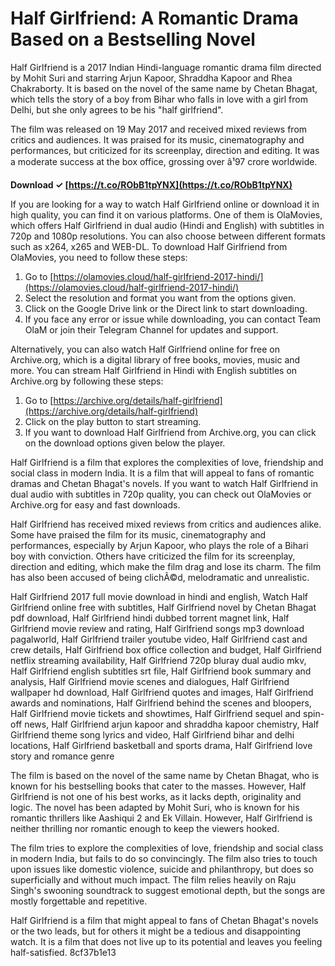 
 
# Half Girlfriend: A Romantic Drama Based on a Bestselling Novel
 
Half Girlfriend is a 2017 Indian Hindi-language romantic drama film directed by Mohit Suri and starring Arjun Kapoor, Shraddha Kapoor and Rhea Chakraborty. It is based on the novel of the same name by Chetan Bhagat, which tells the story of a boy from Bihar who falls in love with a girl from Delhi, but she only agrees to be his "half girlfriend".
 
The film was released on 19 May 2017 and received mixed reviews from critics and audiences. It was praised for its music, cinematography and performances, but criticized for its screenplay, direction and editing. It was a moderate success at the box office, grossing over â¹97 crore worldwide.
 
**Download ✓ [https://t.co/RObB1tpYNX](https://t.co/RObB1tpYNX)**


 
If you are looking for a way to watch Half Girlfriend online or download it in high quality, you can find it on various platforms. One of them is OlaMovies, which offers Half Girlfriend in dual audio (Hindi and English) with subtitles in 720p and 1080p resolutions. You can also choose between different formats such as x264, x265 and WEB-DL. To download Half Girlfriend from OlaMovies, you need to follow these steps:
 
1. Go to [https://olamovies.cloud/half-girlfriend-2017-hindi/](https://olamovies.cloud/half-girlfriend-2017-hindi/)
2. Select the resolution and format you want from the options given.
3. Click on the Google Drive link or the Direct link to start downloading.
4. If you face any error or issue while downloading, you can contact Team OlaM or join their Telegram Channel for updates and support.

Alternatively, you can also watch Half Girlfriend online for free on Archive.org, which is a digital library of free books, movies, music and more. You can stream Half Girlfriend in Hindi with English subtitles on Archive.org by following these steps:

1. Go to [https://archive.org/details/half-girlfriend](https://archive.org/details/half-girlfriend)
2. Click on the play button to start streaming.
3. If you want to download Half Girlfriend from Archive.org, you can click on the download options given below the player.

Half Girlfriend is a film that explores the complexities of love, friendship and social class in modern India. It is a film that will appeal to fans of romantic dramas and Chetan Bhagat's novels. If you want to watch Half Girlfriend in dual audio with subtitles in 720p quality, you can check out OlaMovies or Archive.org for easy and fast downloads.
  
Half Girlfriend has received mixed reviews from critics and audiences alike. Some have praised the film for its music, cinematography and performances, especially by Arjun Kapoor, who plays the role of a Bihari boy with conviction. Others have criticized the film for its screenplay, direction and editing, which make the film drag and lose its charm. The film has also been accused of being clichÃ©d, melodramatic and unrealistic.
 
Half Girlfriend 2017 full movie download in hindi and english,  Watch Half Girlfriend online free with subtitles,  Half Girlfriend novel by Chetan Bhagat pdf download,  Half Girlfriend hindi dubbed torrent magnet link,  Half Girlfriend movie review and rating,  Half Girlfriend songs mp3 download pagalworld,  Half Girlfriend trailer youtube video,  Half Girlfriend cast and crew details,  Half Girlfriend box office collection and budget,  Half Girlfriend netflix streaming availability,  Half Girlfriend 720p bluray dual audio mkv,  Half Girlfriend english subtitles srt file,  Half Girlfriend book summary and analysis,  Half Girlfriend movie scenes and dialogues,  Half Girlfriend wallpaper hd download,  Half Girlfriend quotes and images,  Half Girlfriend awards and nominations,  Half Girlfriend behind the scenes and bloopers,  Half Girlfriend movie tickets and showtimes,  Half Girlfriend sequel and spin-off news,  Half Girlfriend arjun kapoor and shraddha kapoor chemistry,  Half Girlfriend theme song lyrics and video,  Half Girlfriend bihar and delhi locations,  Half Girlfriend basketball and sports drama,  Half Girlfriend love story and romance genre
 
The film is based on the novel of the same name by Chetan Bhagat, who is known for his bestselling books that cater to the masses. However, Half Girlfriend is not one of his best works, as it lacks depth, originality and logic. The novel has been adapted by Mohit Suri, who is known for his romantic thrillers like Aashiqui 2 and Ek Villain. However, Half Girlfriend is neither thrilling nor romantic enough to keep the viewers hooked.
 
The film tries to explore the complexities of love, friendship and social class in modern India, but fails to do so convincingly. The film also tries to touch upon issues like domestic violence, suicide and philanthropy, but does so superficially and without much impact. The film relies heavily on Raju Singh's swooning soundtrack to suggest emotional depth, but the songs are mostly forgettable and repetitive.
 
Half Girlfriend is a film that might appeal to fans of Chetan Bhagat's novels or the two leads, but for others it might be a tedious and disappointing watch. It is a film that does not live up to its potential and leaves you feeling half-satisfied.
 8cf37b1e13
 
